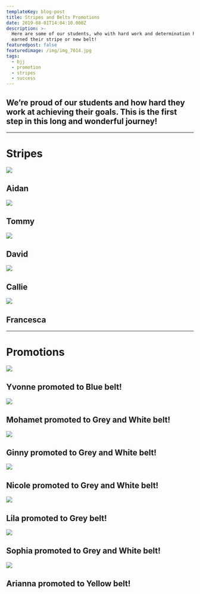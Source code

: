 ```yaml
---
templateKey: blog-post
title: Stripes and Belts Promotions
date: 2019-08-01T14:04:10.000Z
description: >-
  Here are some of our students, who with hard work and determination have
  earned their stripe or new belt! 
featuredpost: false
featuredimage: /img/img_7014.jpg
tags:
  - bjj
  - promotion
  - stripes
  - success
---
```

## We’re proud of our students and how hard they work at achieving their goals. This is the first step in this long and wonderful journey!

- - -

# Stripes

![](/img/1572998453_tmp_0.jpg)

## Aidan

![](/img/1572710623_tmp_dsc08449.jpg)

## Tommy

![](/img/1572710466_tmp_dsc08445.jpg)

## David

![](/img/img_9069_1_600x450.jpg)

## Callie

![](/img/img_8398.jpg)

## **Francesca**

- - -

# **Promotions**

![](/img/1572710699_tmp_dsc08453.jpg)

## Yvonne promoted to Blue belt!

![](/img/img_9396.jpg)

## Mohamet promoted to Grey and White belt!

![](/img/1571960458_tmp_img_9237.jpg)

## Ginny promoted to Grey and White belt!

![](/img/img_9076_600x450.jpg)

## Nicole promoted to Grey and White belt!

![](/img/dsc07615.jpg)

## **Lila promoted to Grey belt!**

![](/img/dsc06546.jpg)

## **Sophia promoted to Grey and White belt!**

![](/img/img_7014.jpg)

## **Arianna promoted to Yellow belt!**
